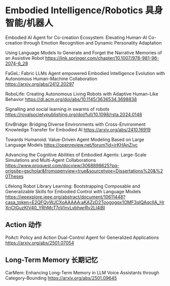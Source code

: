 # Embodied Intelligence/Robotics 具身智能/机器人
Embodied AI Agent for Co-creation Ecosystem: Elevating Human-AI Co-creation through Emotion Recognition and Dynamic Personality Adaptation

Using Language Models to Generate and Forget the Narrative Memories of an Assistive Robot
https://link.springer.com/chapter/10.1007/978-981-96-2074-6_28

FaGeL: Fabric LLMs Agent empowered Embodied Intelligence Evolution with Autonomous Human-Machine Collaboration
https://arxiv.org/abs/2412.20297

RoboLife: Creating Autonomous Living Robots with Adaptive Human-Like Behavior
https://dl.acm.org/doi/abs/10.1145/3636534.3698838

Signalling and social learning in swarms of robots
https://royalsocietypublishing.org/doi/full/10.1098/rsta.2024.0148

EnvBridge: Bridging Diverse Environments with Cross-Environment Knowledge Transfer for Embodied AI
https://arxiv.org/abs/2410.16919

Towards Humanoid: Value-Driven Agent Modeling Based on Large Language Models
https://openreview.net/forum?id=irKHAnZjvc

Advancing the Cognitive Abilities of Embodied Agents: Large-Scale Simulations and Multi-Agent Collaborations
https://www.proquest.com/docview/3068898625?pq-origsite=gscholar&fromopenview=true&sourcetype=Dissertations%20&%20Theses

Lifelong Robot Library Learning: Bootstrapping Composable and Generalizable Skills for Embodied Control with Language Models
https://ieeexplore.ieee.org/abstract/document/10611448?casa_token=E2QFQyWJCXoAAAAA:aKAZzD2Toogogqx1OMF3qlQAqcIlA_HrXnCtGuzKlV40_YRhMcT7oVlnvLvbhwrRv2LI4iBI

## Action 动作
PoAct: Policy and Action Dual-Control Agent for Generalized Applications
https://arxiv.org/abs/2501.07054

## Long-Term Memory 长期记忆
CarMem: Enhancing Long-Term Memory in LLM Voice Assistants through Category-Bounding
https://arxiv.org/abs/2501.09645
